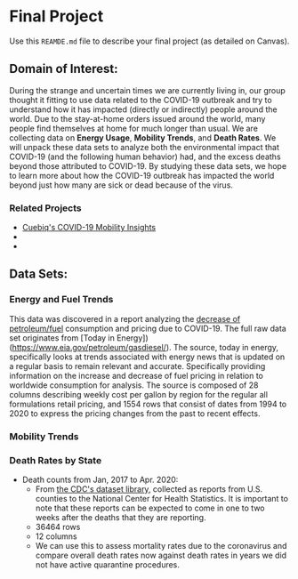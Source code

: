 # Final Project
Use this `REAMDE.md` file to describe your final project (as detailed on Canvas).

## Domain of Interest:

During the strange and uncertain times we are currently living in, our group thought it fitting to use data related to the COVID-19 outbreak and try to understand how it has impacted (directly or indirectly) people around the world. Due to the stay-at-home orders issued around the world, many people find themselves at home for much longer than usual. We are collecting data on **Energy Usage**, **Mobility Trends**, and **Death Rates**. We will unpack these data sets to analyze both the environmental impact that COVID-19 (and the following human behavior) had, and the excess deaths beyond those attributed to COVID-19. By studying these data sets, we hope to learn more about how the COVID-19 outbreak has impacted the world beyond just how many are sick or dead because of the virus.

### Related Projects

- [Cuebiq's COVID-19 Mobility Insights](https://help.cuebiq.com/hc/en-us/articles/360041285051-Reading-Cuebiq-s-COVID-19-Mobility-Insights#h_4e44ff71-27e9-4b83-977e-d18911b21817)
- []()
- []()

## Data Sets:

### Energy and Fuel Trends
This data was discovered in a report analyzing the [decrease of petroleum/fuel](https://www.eia.gov/todayinenergy/detail.php?id=43455) consumption and pricing due to COVID-19. The full raw data set originates from [Today in Energy])(https://www.eia.gov/petroleum/gasdiesel/). The source, today in energy, specifically looks at trends associated with energy news that is updated on a regular basis to remain relevant and accurate. Specifically providing information on the increase and decrease of fuel pricing in relation to worldwide consumption for analysis. The source is composed of 28 columns describing weekly cost per gallon by region for the regular all formulations retail pricing, and 1554 rows that consist of dates from 1994 to 2020 to express the pricing changes from the past to recent effects.


### Mobility Trends



### Death Rates by State
- Death counts from Jan, 2017 to Apr. 2020:
    - From [the CDC's dataset library](https://data.cdc.gov/NCHS/Excess-Deaths-Associated-with-COVID-19/xkkf-xrst), collected as reports from U.S. counties to the National Center for Health Statistics. It is important to note that these reports can be expected to come in one to two weeks after the deaths that they are reporting.
    - 36464 rows
    - 12 columns
    - We can use this to assess mortality rates due to the coronavirus and compare overall death rates now against death rates in years we did not have active quarantine procedures.
